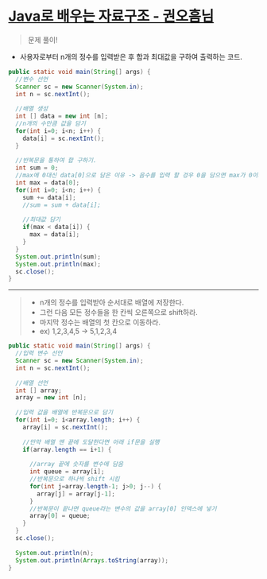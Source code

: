 # [Java로 배우는 자료구조 - 권오흠님](https://www.inflearn.com/course/java-%EC%9E%90%EB%A3%8C%EA%B5%AC%EC%A1%B0/dashboard)

>문제 풀이!

- 사용자로부터 n개의 정수를 입력받은 후 합과 최대값을 구하여 출력하는 코드.

```java
public static void main(String[] args) {
  //변수 선언
  Scanner sc = new Scanner(System.in);
  int n = sc.nextInt();
  
  //배열 생성
  int [] data = new int [n];
  //n개의 수만큼 값을 담기
  for(int i=0; i<n; i++) {
    data[i] = sc.nextInt();
  }
  
  //반복문을 통하여 합 구하기.
  int sum = 0;
  //max에 0대신 data[0]으로 담은 이유 -> 음수를 입력 할 겅우 0을 담으면 max가 0이기 때문에
  int max = data[0];
  for(int i=0; i<n; i++) {
    sum += data[i];
    //sum = sum + data[i];
    
    //최대값 담기
    if(max < data[i]) {
      max = data[i];
    }
  }
  System.out.println(sum);
  System.out.println(max);
  sc.close();
}
```

<hr>

>- n개의 정수를 입력받아 순서대로 배열에 저장한다.
>- 그런 다음 모든 정수들을 한 칸씩 오른쪽으로 shift하라.
>- 마지막 정수는 배열의 첫 칸으로 이동하라.
>- ex) 1,2,3,4,5 -> 5,1,2,3,4


```java
public static void main(String[] args) {
  //입력 변수 선언
  Scanner sc = new Scanner(System.in);
  int n = sc.nextInt();
  
  //배열 선언
  int [] array;
  array = new int [n];
  
  //입력 값을 배열에 반복문으로 담기
  for(int i=0; i<array.length; i++) {
    array[i] = sc.nextInt();
    
    //만약 배열 맨 끝에 도달한다면 아래 if문을 실행
    if(array.length == i+1) {
      
      //array 끝에 숫자를 변수에 담음
      int queue = array[i];
      //반복문으로 하나씩 shift 시킴
      for(int j=array.length-1; j>0; j--) {
        array[j] = array[j-1];
      }
      //반복문이 끝나면 queue라는 변수의 값을 array[0] 인덱스에 넣기
      array[0] = queue;
    }
  }
  sc.close();
  
  System.out.println(n);
  System.out.println(Arrays.toString(array));
}
```